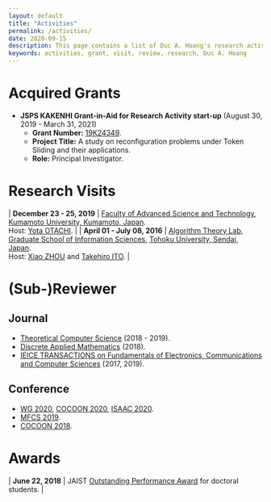 ```yaml
---
layout: default
title: "Activities"
permalink: /activities/
date: 2020-09-15
description: This page contains a list of Duc A. Hoang's research activities
keywords: activities, grant, visit, review, research, Duc A. Hoang
---
```


# Acquired Grants

* **JSPS KAKENHI Grant-in-Aid for Research Activity start-up** (August 30, 2019 - March 31, 2021)
  * **Grant Number:** [19K24349](https://kaken.nii.ac.jp/grant/KAKENHI-PROJECT-19K24349/).
  * **Project Title:** A study on reconfiguration problems under Token Sliding and their applications.
  * **Role:** Principal Investigator.
  
# Research Visits

<div class="table-noborder" markdown="1">

| **December 23 - 25, 2019** | [Faculty of Advanced Science and Technology](https://www.fast.kumamoto-u.ac.jp/), [Kumamoto University, Kumamoto, Japan](https://www.kumamoto-u.ac.jp/). <br>Host: [Yota OTACHI](http://www.cs.kumamoto-u.ac.jp/~otachi/). |
| **April 01 - July 08, 2016** | [Algorithm Theory Lab](http://www.is.tohoku.ac.jp/en/laboratory/list_dept/b04.html), [Graduate School of Information Sciences](http://www.is.tohoku.ac.jp/), [Tohoku University, Sendai, Japan](http://www.tohoku.ac.jp/). <br>Host: [Xiao ZHOU](http://www.ecei.tohoku.ac.jp/alg/zhou/) and [Takehiro ITO](http://www.ecei.tohoku.ac.jp/alg/take/). |

</div>

# (Sub-)Reviewer

## Journal

* [Theoretical Computer Science](https://www.journals.elsevier.com/theoretical-computer-science/) (2018 - 2019).
* [Discrete Applied Mathematics](https://www.journals.elsevier.com/discrete-applied-mathematics/) (2018).
* [IEICE TRANSACTIONS on Fundamentals of Electronics, Communications and Computer Sciences](http://search.ieice.org/bin/index.php?category=A&lang=E&curr=1) (2017, 2019).

## Conference

* [WG 2020](https://algorithms.leeds.ac.uk/wg2020/), [COCOON 2020](http://cocoon-conference.org/2020/), [ISAAC 2020](https://algo2020.comp.polyu.edu.hk/).
* [MFCS 2019](https://tcs.rwth-aachen.de/mfcs2019/).
* [COCOON 2018](http://cocoon2018.sdu.edu.cn/).

# Awards

<div class="table-noborder" markdown="1">

| **June 22, 2018** | JAIST [Outstanding Performance Award](http://www.jaist.ac.jp/english/education/degree/awards.html) for doctoral students. |

</div>
